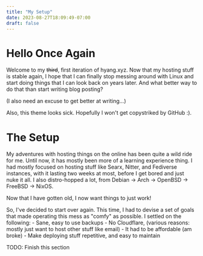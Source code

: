 ```yaml
---
title: "My Setup"
date: 2023-08-27T18:09:49-07:00
draft: false
---
```


# Hello Once Again
Welcome to my ~~third~~, first iteration of hyang.xyz. Now that my hosting stuff is stable again, I hope that I can finally stop messing around with Linux and start doing things that I can look back on years later. And what better way to do that than start writing blog posting? 

(I also need an excuse to get better at writing...)

Also, this theme looks sick. Hopefully I won't get copystriked by GitHub :).

# The Setup
My adventures with hosting things on the online has been quite a wild ride for me. Until now, it has mostly been more of a learning experience thing. I had mostly focused on hosting stuff like Searx, Nitter, and Fediverse instances, with it lasting two weeks at most, before I get bored and just nuke it all. I also distro-hopped a lot, from Debian → Arch → OpenBSD → FreeBSD → NixOS. 

Now that I have gotten old, I now want things to just work! 

So, I've decided to start over again. This time, I had to devise a set of goals that made operating this mess as "comfy" as possible. I settled on the following:
    - Sane, easy to use backups
    - No Cloudflare, (various reasons: mostly just want to host other stuff like email)
    - It had to be affordable (am broke)
    - Make deploying stuff repetitive, and easy to maintain

TODO: Finish this section
